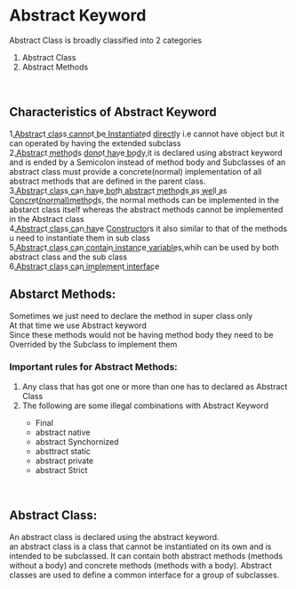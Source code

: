 <h1>Abstract Keyword</h1>
Abstract Class is broadly classified into 2 categories
<ol>
<li>Abstract Class</li>
<li>Abstract Methods</li>
</ol><br>
<h2>Characteristics of Abstract Keyword</h2>
⁡⁢⁣⁣1.A͟b͟s͟t͟r͟a͟c͟t c͟l͟a͟s͟s c͟a͟n͟n͟o͟t b͟e I͟n͟s͟t͟a͟n͟t͟i͟a͟t͟e͟d d͟i͟r͟e͟c͟t͟l͟y⁡ i.e cannot have object but it can operated by having the extended subclass<br>
2.⁡⁢⁣⁣A͟b͟s͟t͟r͟a͟c͟t m͟e͟t͟h͟o͟d͟s d͟o͟n͟o͟t h͟a͟v͟e b͟o͟d͟y⁡,it is declared using abstract keyword and is ended by a 
Semicolon instead of method body and Subclasses of an abstract class must provide a concrete(normal)
implementation of all abstract methods that are defined in the parent class.<br>
3.⁡⁢⁣⁣A͟b͟s͟t͟r͟a͟c͟t c͟l͟a͟s͟s c͟a͟n h͟a͟v͟e b͟o͟t͟h a͟b͟s͟t͟r͟a͟c͟t m͟e͟t͟h͟o͟d͟s a͟s w͟e͟l͟l a͟s C͟o͟n͟c͟r͟e͟t(͟n͟o͟r͟m͟a͟l͟)͟m͟e͟t͟h͟o͟d͟s⁡,
the normal methods can be implemented in the abstarct class itself whereas the abstract methods cannot be implemented in 
the Abstract class<br>
4.⁡⁢⁣⁣A͟b͟s͟t͟r͟a͟c͟t c͟l͟a͟s͟s c͟a͟n h͟a͟v͟e C͟o͟n͟s͟t͟r͟u͟c͟t͟o͟r͟s⁡ it also similar to that of the methods u need to instantiate them in sub class<br>
5.⁡⁢⁣⁣A͟b͟s͟t͟r͟a͟c͟t c͟l͟a͟s͟s c͟a͟n c͟o͟n͟t͟a͟i͟n i͟n͟s͟t͟a͟n͟c͟e v͟a͟r͟i͟a͟b͟l͟e͟s⁡,whih can be used by both abstract class and the sub class<br>
6.⁡⁢⁣⁣A͟b͟s͟t͟r͟a͟c͟t c͟l͟a͟s͟s c͟a͟n i͟m͟p͟l͟e͟m͟e͟n͟t i͟n͟t͟e͟r͟f͟a͟c͟e⁡<br>

<h2>⁡⁣⁢⁣Abstarct Methods:⁡</h2>
Sometimes we just need to declare the method in super class only<br>
At that time we use Abstract keyword<br>
Since these methods would not be having method body they need to be Overrided by the Subclass to implement them<br>

<h3>⁡⁢⁣⁣Important rules for Abstract Methods:⁡</h3>
<ol>
<li>Any class that has got one or more than one has to declared as Abstract Class</li>
<li>The following are some illegal combinations with Abstract Keyword</li>
<ul>
<li>Final</li>
<li>abstract native</li>
<li>abstract Synchornized</li>
<li>absttract static</li>
<li>abstract private</li>
<li>abstract Strict</li>
</ul>
</ol>
<br>

<h2>Abstract Class:</h2>
An abstract class is declared using the abstract keyword.<br>
an abstract class is a class that cannot be instantiated on its own and is intended to be subclassed. It can contain both abstract methods (methods without a body) and concrete methods (methods with a body). Abstract classes are used to define a common interface for a group of subclasses.<br>